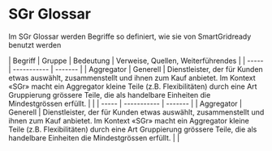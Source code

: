 # SGr Glossar

Im SGr Glossar werden Begriffe so definiert, wie sie von SmartGridready benutzt werden

| Begriff | Gruppe | Bedeutung | Verweise, Quellen, Weiterführendes |
| ----- | ----------- | ------- |
| Aggregator     | Generell | Dienstleister, der für Kunden etwas auswählt,
                              zusammenstellt und ihnen zum Kauf anbietet.
							  Im Kontext «SGr» macht ein Aggregator kleine Teile (z.B. Flexibilitäten)
							  durch eine Art Gruppierung grössere Teile, die als handelbare Einheiten die Mindestgrössen erfüllt. | |
| ----- | ----------- | ------- |
| Aggregator     | Generell | Dienstleister, der für Kunden etwas auswählt,
                              zusammenstellt und ihnen zum Kauf anbietet.
							  Im Kontext «SGr» macht ein Aggregator kleine Teile (z.B. Flexibilitäten)
							  durch eine Art Gruppierung grössere Teile, die als handelbare Einheiten die Mindestgrössen erfüllt. | |
